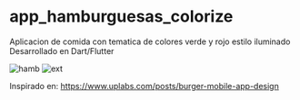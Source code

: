 # app_hamburguesas_colorize
Aplicacion de comida con tematica de colores verde y rojo estilo iluminado
Desarrollado en Dart/Flutter
 
![hamb](https://github.com/byronsmb/app_hamburguesas_colorize/assets/139835923/f5db80a4-727a-4253-b500-adecfc56cfbb)
![ext](https://github.com/byronsmb/app_hamburguesas_colorize/assets/139835923/943c9ba7-2d84-4fa0-8847-16e077fa4a4b)

Inspirado en: https://www.uplabs.com/posts/burger-mobile-app-design
